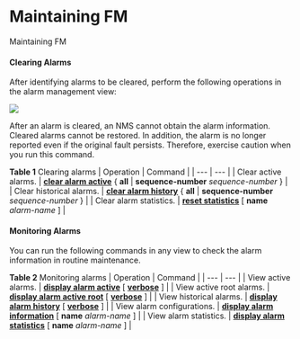 Maintaining FM
==============

Maintaining FM

#### Clearing Alarms

After identifying alarms to be cleared, perform the following operations in the alarm management view:

![](public_sys-resources/caution_3.0-en-us.png) 

After an alarm is cleared, an NMS cannot obtain the alarm information. Cleared alarms cannot be restored. In addition, the alarm is no longer reported even if the original fault persists. Therefore, exercise caution when you run this command.


**Table 1** Clearing alarms
| Operation | Command |
| --- | --- |
| Clear active alarms. | [**clear alarm active**](cmdqueryname=clear+alarm+active) { **all** | **sequence-number** *sequence-number* } |
| Clear historical alarms. | [**clear alarm history**](cmdqueryname=clear+alarm+history) { **all** | **sequence-number** *sequence-number* } |
| Clear alarm statistics. | [**reset statistics**](cmdqueryname=reset+statistics) [ **name** *alarm-name* ] |



#### Monitoring Alarms

You can run the following commands in any view to check the alarm information in routine maintenance.

**Table 2** Monitoring alarms
| Operation | Command |
| --- | --- |
| View active alarms. | [**display alarm active**](cmdqueryname=display+alarm+active) [ [**verbose**](cmdqueryname=verbose) ] |
| View active root alarms. | [**display alarm active root**](cmdqueryname=display+alarm+active+root)  [ [**verbose**](cmdqueryname=verbose) ] |
| View historical alarms. | [**display alarm history**](cmdqueryname=display+alarm+history) [ [**verbose**](cmdqueryname=verbose) ] |
| View alarm configurations. | [**display alarm information**](cmdqueryname=display+alarm+information) [ **name** *alarm-name* ] |
| View alarm statistics. | [**display alarm statistics**](cmdqueryname=display+alarm+statistics) [ **name** *alarm-name* ] |